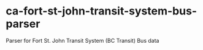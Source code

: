 # ca-fort-st-john-transit-system-bus-parser
Parser for Fort St. John Transit System (BC Transit) Bus data
